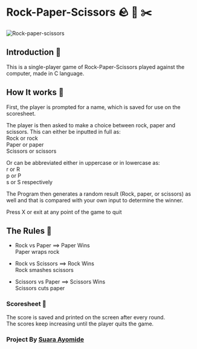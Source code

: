# Rock-Paper-Scissors 🪨 🧻 ✂️

![Rock-paper-scissors](https://user-images.githubusercontent.com/99369085/173250648-bd0c5632-75c5-4e28-a5a5-3bc049b92cdd.svg)

## Introduction :eyes: 
This is a single-player game of Rock-Paper-Scissors played against the computer, made in C language.

## How It works :rocket:

 First, the player is prompted for a name, which is saved for use on the scoresheet.

The player is then asked to make a choice between rock, paper and scissors.
This can either be inputted in full as: \
Rock or rock\
Paper or paper\
Scissors or scissors

Or can be abbreviated either in uppercase or in lowercase as:\
r or R\
p or P\
s or S respectively 

The Program then generates a random result (Rock, paper, or scissors) as well and that is compared with your own input to determine the winner.

Press X or exit at any point of the game to quit


## The Rules 📜

* Rock vs Paper ==> Paper Wins\
Paper wraps rock

* Rock vs Scissors ==> Rock Wins\
Rock smashes scissors

* Scissors vs Paper ==> Scissors Wins\
Scissors cuts paper

### Scoresheet 📖

The score is saved and printed on the screen after every round.\
The scores keep increasing until the player quits the game.

### Project By [Suara Ayomide](https://twitter.com/aysuarex)
